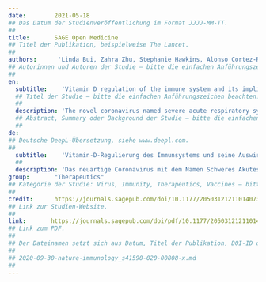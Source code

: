 ```yaml
---
date:        2021-05-18
## Das Datum der Studienveröffentlichung im Format JJJJ-MM-TT.
##
title:       SAGE Open Medicine
## Titel der Publikation, beispielweise The Lancet.
##
authors:      'Linda Bui, Zahra Zhu, Stephanie Hawkins, Alonso Cortez-Resendiz & Alfredo Bellon'
## Autorinnen und Autoren der Studie – bitte die einfachen Anführungszeichen beachten!
##
en:
  subtitle:    'Vitamin D regulation of the immune system and its implications for COVID-19: A mini review'
  ## Titel der Studie – bitte die einfachen Anführungszeichen beachten!
  ##
  description: 'The novel coronavirus named severe acute respiratory syndrome coronavirus 2 (SARS-CoV-2), which is at the origin of the current pandemic, predominantly manifests with severe respiratory symptoms and a heightened immune response. One characteristic of SARS-CoV-2 is its capacity to induce cytokine storm leading to acute respiratory distress syndrome. Consequently, agents with the ability to regulate the immune response, such as vitamin D, could become tools either for the prevention or the attenuation of the most severe consequences of the coronavirus disease 2019 (COVID-19). Vitamin D has shown antimicrobial as well as anti-inflammatory properties. While SARS-CoV-2 promotes the release of proinflammatory cytokines, vitamin D attenuates the release of at least some of these same molecules. Inflammatory cytokines have been associated with the clinical phenomena of COVID-19 and in particular with its most dangerous complications. Therefore, the goals of this article are as follows: first, present the numerous roles vitamin D plays in modulating the immune response; second, gather data currently available on COVID-19 clinical presentation and its relation to cytokines and similar molecules; third, expose what it is known about how coronaviruses elicit an inflammatory reaction; and fourth, discuss the potential contribution of vitamin D in reducing the risk and severity of COVID-19.'
  ## Abstract, Summary oder Background der Studie – bitte die einfachen Anführungszeichen beachten!
  ##
de: 
## Deutsche DeepL-Übersetzung, siehe www.deepl.com.
##
  subtitle:    'Vitamin-D-Regulierung des Immunsystems und seine Auswirkungen auf COVID-19: Ein kleiner Überblick'
  ##
  description: 'Das neuartige Coronavirus mit dem Namen Schweres Akutes Respiratorisches Syndrom Coronavirus 2 (SARS-CoV-2), das der aktuellen Pandemie zugrunde liegt, äußert sich vor allem durch schwere respiratorische Symptome und eine verstärkte Immunreaktion. Ein Merkmal von SARS-CoV-2 ist seine Fähigkeit, einen Zytokinsturm auszulösen, der zu einem akuten Atemnotsyndrom führt. Folglich könnten Wirkstoffe mit der Fähigkeit, die Immunreaktion zu regulieren, wie z. B. Vitamin D, entweder zur Prävention oder zur Abschwächung der schwersten Folgen der Coronaviruserkrankung 2019 (COVID-19) eingesetzt werden. Vitamin D hat sowohl antimikrobielle als auch entzündungshemmende Eigenschaften gezeigt. Während SARS-CoV-2 die Freisetzung von proinflammatorischen Zytokinen fördert, dämpft Vitamin D die Freisetzung zumindest einiger dieser Moleküle. Entzündliche Zytokine wurden mit den klinischen Erscheinungen von COVID-19 und insbesondere mit den gefährlichsten Komplikationen in Verbindung gebracht. Daher verfolgt dieser Artikel folgende Ziele: Erstens werden die zahlreichen Funktionen von Vitamin D bei der Modulation der Immunreaktion vorgestellt; zweitens werden die derzeit verfügbaren Daten über die klinische Präsentation von COVID-19 und ihre Beziehung zu Zytokinen und ähnlichen Molekülen zusammengetragen; drittens wird dargelegt, was darüber bekannt ist, wie Coronaviren eine Entzündungsreaktion auslösen; und viertens wird der potenzielle Beitrag von Vitamin D zur Verringerung des Risikos und des Schweregrads von COVID-19 diskutiert.'
group:       "Therapeutics"
## Kategorie der Studie: Virus, Immunity, Therapeutics, Vaccines – bitte die Anführungszeichen beachten!
##
credit:      https://journals.sagepub.com/doi/10.1177/20503121211014073
## Link zur Studien-Website.
##
link:       https://journals.sagepub.com/doi/pdf/10.1177/20503121211014073
## Link zum PDF.
##
## Der Dateinamen setzt sich aus Datum, Titel der Publikation, DOI-ID der Studie (nach dem letzten Slash) und der Dateiendung zusammen. Bitte den Unterstrich vor der DOI-ID beachten!
##
## 2020-09-30-nature-immunology_s41590-020-00808-x.md
##
---
```

<object data="{{ page.link }}" style='height:calc(100vh - 400px); width: 100%' type='application/pdf'></object>